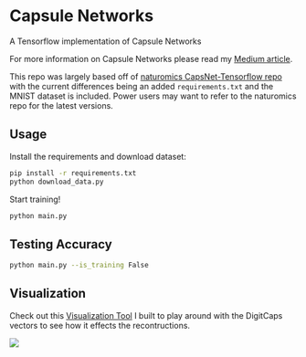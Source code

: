 # Capsule Networks
A Tensorflow implementation of Capsule Networks

For more information on Capsule Networks please read my [Medium article](https://hackernoon.com/capsule-networks-are-shaking-up-ai-heres-how-to-use-them-c233a0971952).

This repo was largely based off of [naturomics CapsNet-Tensorflow repo](https://github.com/naturomics/CapsNet-Tensorflow) with the current differences being an added `requirements.txt` and the MNIST dataset is included. Power users may want to refer to the naturomics repo for the latest versions.

## Usage
Install the requirements and download dataset:
```bash
pip install -r requirements.txt
python download_data.py
```
Start training!
```bash
python main.py
```

## Testing Accuracy
```bash
python main.py --is_training False
```

## Visualization
Check out this [Visualization Tool](https://github.com/bourdakos1/CapsNet-Visualization) I built to play around with the DigitCaps vectors to see how it effects the recontructions.

[![](https://github.com/bourdakos1/CapsNet-Visualization/raw/master/readme/4.gif)](https://hackernoon.com/capsule-networks-are-shaking-up-ai-heres-how-to-use-them-c233a0971952)
